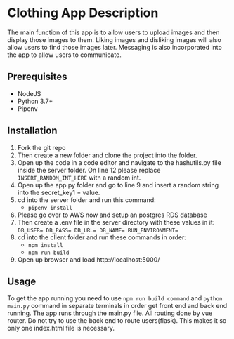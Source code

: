 # Clothing App Description
The main function of this app is to allow users to upload images and then display those images to them. 
Liking images and disliking images will also allow users to find those images later. Messaging is also incorporated into the app to allow users to communicate. 

## Prerequisites
* NodeJS
* Python 3.7+
* Pipenv


## Installation
1. Fork the git repo
2. Then create a new folder and clone the project into the folder. 
3. Open up the code in a code editor and navigate to the hashutils.py file inside the server folder. On line 12 please replace ```INSERT_RANDOM_INT_HERE``` with a random int. 
4. Open up the app.py folder and go to line 9 and insert a random string into the secret_key1 = value. 
5. cd into the server folder and run this command:
    * ```pipenv install```
6. Please go over to AWS now and setup an postgres RDS database 
7. Then create a .env file in the server directory with these values in it:
`DB_USER=
DB_PASS=
DB_URL=
DB_NAME=
RUN_ENVIRONMENT=`
8. cd into the client folder and run these commands in order:
    * ```npm install```
    * ```npm run build```
9. Open up browser and load http://localhost:5000/


## Usage
To get the app running you need to use ```npm run build command``` and ```python main.py``` command in separate terminals in order get front end and back end running. 
The app runs through the main.py file. All routing done by vue router. Do not try to use the back end to route users(flask). This makes it so only one index.html file is necessary. 

